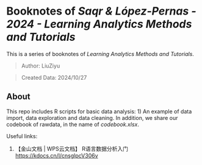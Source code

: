 # Booknotes of *Saqr & López-Pernas - 2024 - Learning Analytics Methods and Tutorials*
This is a series of booknotes of *Learning Analytics Methods and Tutorials*.

> Author: LiuZiyu

> Created Data: 2024/10/27

## About
This repo includes R scripts for basic data analysis: 1) An example of data import, data exploration and data cleaning.
In addition, we share our codebook of rawdata, in the name of *codebook.xlsx*.

Useful links: 
1. 【金山文档 | WPS云文档】 R语言数据分析入门 https://kdocs.cn/l/cnsglpcV306v
